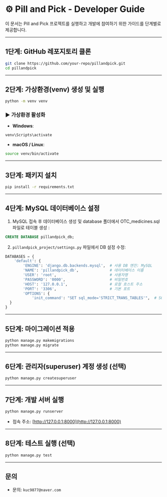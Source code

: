 # ⚙️ Pill and Pick - Developer Guide

이 문서는 Pill and Pick 프로젝트를 실행하고 개발에 참여하기 위한 가이드를 단계별로 제공합니다.

---

##  1단계: GitHub 레포지토리 클론

```bash
git clone https://github.com/your-repo/pillandpick.git
cd pillandpick
```

---

##  2단계: 가상환경(venv) 생성 및 실행

```bash
python -m venv venv
```

### ▶ 가상환경 활성화

* **Windows**:

```bash
venv\Scripts\activate
```

* **macOS / Linux**:

```bash
source venv/bin/activate
```

---

##  3단계: 패키지 설치

```bash
pip install -r requirements.txt
```

---

##  4단계: MySQL 데이터베이스 설정

1. MySQL 접속 후 데이터베이스 생성 및 database 폴더에서 OTC_medicines.sql파일로 테이블 생성 :

```sql
CREATE DATABASE pillandpick_db;
```

2. `pillandpick_project/settings.py` 파일에서 DB 설정 수정:

```python
DATABASES = {
    'default': {
        'ENGINE': 'django.db.backends.mysql',  # 사용 DB 엔진: MySQL
        'NAME': 'pillandpick_db',              # 데이터베이스 이름
        'USER': 'root',                        # 사용자명
        'PASSWORD': '0000',                    # 비밀번호
        'HOST': '127.0.0.1',                   # 로컬 호스트 주소
        'PORT': '3306',                        # 기본 포트
        'OPTIONS': {
            'init_command': "SET sql_mode='STRICT_TRANS_TABLES'",  # SQL 모드 설정 (정확한 데이터 입력 유도)
  }
}
```

---

##  5단계: 마이그레이션 적용

```bash
python manage.py makemigrations
python manage.py migrate
```

---

##  6단계: 관리자(superuser) 계정 생성 (선택)

```bash
python manage.py createsuperuser
```

---

##  7단계: 개발 서버 실행

```bash
python manage.py runserver
```

* 접속 주소: [http://127.0.0.1:8000](http://127.0.0.1:8000)

---

##  8단계: 테스트 실행 (선택)

```bash
python manage.py test
```
---

##  문의 

* 문의: `kuc9877@naver.com`







